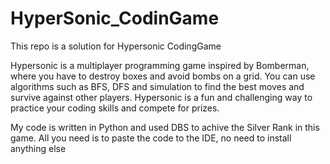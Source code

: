 # HyperSonic_CodinGame
This repo is a solution for Hypersonic CodingGame

Hypersonic is a multiplayer programming game inspired by Bomberman, where you have to destroy boxes and avoid bombs on a grid. You can use algorithms such as BFS, DFS and simulation to find the best moves and survive against other players. Hypersonic is a fun and challenging way to practice your coding skills and compete for prizes.

My code is written in Python and used DBS to achive the Silver Rank in this game. All you need is to paste the code to the IDE, no need to install anything else
